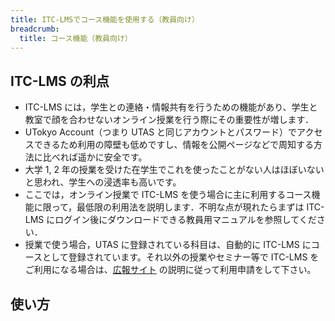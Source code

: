 ```yaml
---
title: ITC-LMSでコース機能を使用する（教員向け）
breadcrumb:
  title: コース機能（教員向け）
---
```


## ITC-LMS の利点

- ITC-LMS には，学生との連絡・情報共有を行うための機能があり、学生と教室で顔を合わせないオンライン授業を行う際にその重要性が増します．
- UTokyo Account（つまり UTAS と同じアカウントとパスワード）でアクセスできるため利用の障壁も低めですし、情報を公開ページなどで周知する方法に比べれば遥かに安全です。
- 大学 1, 2 年の授業を受けた在学生でこれを使ったことがない人はほぼいないと思われ、学生への浸透率も高いです。
- ここでは，オンライン授業で ITC-LMS を使う場合に主に利用するコース機能に限って，最低限の利用法を説明します．不明な点が現れたらまずは ITC-LMS にログイン後にダウンロードできる教員用マニュアルを参照してください．
- 授業で使う場合，UTAS に登録されている科目は、自動的に ITC-LMS にコースとして登録されています。それ以外の授業やセミナー等で ITC-LMS をご利用になる場合は、[広報サイト](https://www.ecc.u-tokyo.ac.jp/itc-lms/) の説明に従って利用申請をして下さい。

## 使い方
